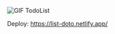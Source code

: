 ![GIF TodoList](https://user-images.githubusercontent.com/115510769/232358109-19e4451a-600b-4e74-92cc-76edd5ec73c0.gif)

Deploy: https://list-doto.netlify.app/
